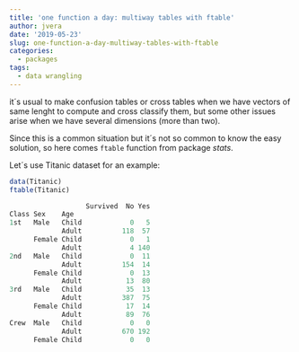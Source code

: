 ```yaml
---
title: 'one function a day: multiway tables with ftable'
author: jvera
date: '2019-05-23'
slug: one-function-a-day-multiway-tables-with-ftable
categories:
  - packages
tags:
  - data wrangling
---
```


it´s usual to make confusion tables or cross tables when we have vectors of same lenght to compute and cross classify them, but some other issues arise when we have several dimensions (more than two).

Since this is a common situation but it´s not so common to know the easy solution, so here comes `ftable` function from package *stats*.

Let´s use Titanic dataset for an example:

```r
data(Titanic)
ftable(Titanic)

                   Survived  No Yes
Class Sex    Age                   
1st   Male   Child            0   5
             Adult          118  57
      Female Child            0   1
             Adult            4 140
2nd   Male   Child            0  11
             Adult          154  14
      Female Child            0  13
             Adult           13  80
3rd   Male   Child           35  13
             Adult          387  75
      Female Child           17  14
             Adult           89  76
Crew  Male   Child            0   0
             Adult          670 192
      Female Child            0   0
          
```
